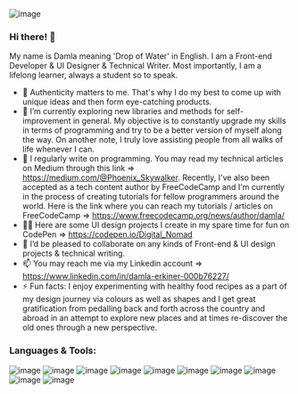 ![image](https://user-images.githubusercontent.com/90147636/183241690-40c8b85a-90c7-4a40-907c-3fe0f8d5f376.png)


### Hi there! 👋 

My name is Damla meaning 'Drop of Water' in English. I am a Front-end Developer & UI Designer & Technical Writer. Most importantly, I am a lifelong learner, always a student so to speak.

- 👀  Authenticity matters to me. That's why I do my best to come up with unique ideas and then form eye-catching products.
- 🌱  I’m currently exploring new libraries and methods for self-improvement in general. My objective is to constantly upgrade my skills in terms of programming and try to be a better version of myself along the way. On another note, I truly love assisting people from all walks of life whenever I can.
- 🔎  I regularly write on programming. You may read my technical articles on Medium through this link =>  https://medium.com/@Phoenix_Skywalker. Recently, I've also been accepted as a tech content author by FreeCodeCamp and I'm currently in the process of creating tutorials for fellow programmers around the world. Here is the link where you can reach my tutorials / articles on FreeCodeCamp => https://www.freecodecamp.org/news/author/damla/
- 🧑‍🎨  Here are some UI design projects I create in my spare time for fun on CodePen => https://codepen.io/Digital_Nomad
- 💞️  I’d be pleased to collaborate on any kinds of Front-end & UI design projects & technical writing.
- 📫  You may reach me via my Linkedin account => https://www.linkedin.com/in/damla-erkiner-000b76227/
- ⚡   Fun facts: I enjoy experimenting with healthy food recipes as a part of my design journey via
colours as well as shapes and I get great gratification from pedalling back and forth across the country and abroad in an attempt to explore new
places and at times re-discover the old ones through a new perspective.





### Languages & Tools:

![image](https://user-images.githubusercontent.com/90147636/183241812-f87013f5-2539-4d82-8e3c-787c1dc621ab.png) ![image](https://user-images.githubusercontent.com/90147636/183241844-2d531610-7afd-457b-9dfd-754362469bc9.png) ![image](https://user-images.githubusercontent.com/90147636/183241872-743917ea-5e90-42e5-9f22-684499da8065.png) ![image](https://user-images.githubusercontent.com/90147636/183241789-634c93ee-9b5d-4f2b-8dde-a5304a18007e.png) ![image](https://user-images.githubusercontent.com/90147636/183241899-479c6e2c-b5ae-497a-b8e1-2bbbc0f7d6c9.png) ![image](https://user-images.githubusercontent.com/90147636/183241952-d7568d6a-728b-41d3-9077-b68359df63c2.png) ![image](https://user-images.githubusercontent.com/90147636/183241989-cc3e2e9e-49fe-4522-9f1b-088ba7495d63.png) ![image](https://user-images.githubusercontent.com/90147636/183242017-e2233c73-d92b-410c-a262-c73040e99cb4.png) ![image](https://user-images.githubusercontent.com/90147636/183242041-be76f9e1-6ebf-40ff-9212-a4686c2afc1a.png)  ![image](https://user-images.githubusercontent.com/90147636/183242113-e8b74a34-c93f-4732-a13f-1088495326e9.png) 












